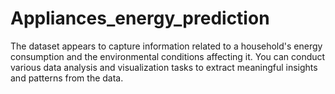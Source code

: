 # Appliances_energy_prediction
The dataset appears to capture information related to a household's energy consumption and the environmental conditions affecting it. You can conduct various data analysis and visualization tasks to extract meaningful insights and patterns from the data.
